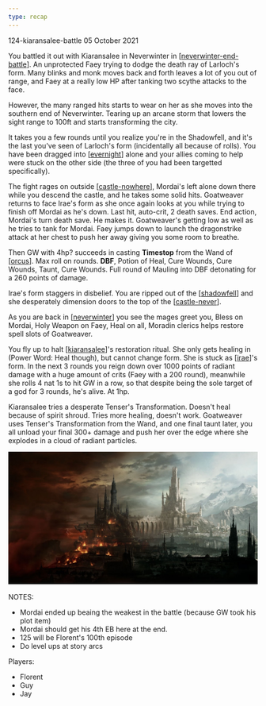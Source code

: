 ```yaml
---
type: recap
---
```


124-kiaransalee-battle
05 October 2021

You battled it out with Kiaransalee in Neverwinter in [[neverwinter-end-battle]]. An unprotected Faey trying to dodge the death ray of Larloch's form. Many blinks and monk moves back and forth leaves a lot of you out of range, and Faey at a really low HP after tanking two scythe attacks to the face.

However, the many ranged hits starts to wear on her as she moves into the southern end of Neverwinter. Tearing up an arcane storm that lowers the sight range to 100ft and starts transforming the city.

It takes you a few rounds until you realize you're in the Shadowfell, and it's the last you've seen of Larloch's form (incidentally all because of rolls). You have been dragged into [[evernight]] alone and your allies coming to help were stuck on the other side (the three of you had been targetted specifically).

The fight rages on outside [[castle-nowhere]], Mordai's left alone down there while you descend the castle, and he takes some solid hits. Goatweaver returns to face Irae's form as she once again looks at you while trying to finish off Mordai as he's down. Last hit, auto-crit, 2 death saves. End action, Mordai's turn death save. He makes it. Goatweaver's getting low as well as he tries to tank for Mordai. Faey jumps down to launch the dragonstrike attack at her chest to push her away giving you some room to breathe.

Then GW with 4hp? succeeds in casting **Timestop** from the Wand of [[orcus]]. Max roll on rounds. **DBF**, Potion of Heal, Cure Wounds, Cure Wounds, Taunt, Cure Wounds. Full round of Mauling into DBF detonating for a 260 points of damage.

Irae's form staggers in disbelief. You are ripped out of the [[shadowfell]] and she desperately dimension doors to the top of the [[castle-never]].

As you are back in [[neverwinter]] you see the mages greet you, Bless on Mordai, Holy Weapon on Faey, Heal on all, Moradin clerics helps restore spell slots of Goatweaver.

You fly up to halt [[kiaransalee]]'s restoration ritual. She only gets healing in (Power Word: Heal though), but cannot change form. She is stuck as [[irae]]'s form. In the next 3 rounds you reign down over 1000 points of radiant damage with a huge amount of crits (Faey with a 200 round), meanwhile she rolls 4 nat 1s to hit GW in a row, so that despite being the sole target of a god for 3 rounds, he's alive. At 1hp.

Kiaransalee tries a desperate Tenser's Transformation. Doesn't heal because of spirit shroud. Tries more healing, doesn't work. Goatweaver uses Tenser's Transformation from the Wand, and one final taunt later, you all unload your final 300+ damage and push her over the edge where she explodes in a cloud of radiant particles.

![](../north/neverwinter-landscape.jpg)

NOTES:
- Mordai ended up beaing the weakest in the battle (because GW took his plot item)
- Mordai should get his 4th EB here at the end.
- 125 will be Florent's 100th episode
- Do level ups at story arcs

Players:
- Florent
- Guy
- Jay

[//begin]: # "Autogenerated link references for markdown compatibility"
[neverwinter-end-battle]: ../north/neverwinter-end-battle "Neverwinter v Kiaransalee"
[evernight]: ../north/evernight "Evernight"
[castle-nowhere]: ../north/castle-nowhere "Castle Nowhere"
[orcus]: ../deities/orcus "Orcus"
[shadowfell]: ../planar/shadowfell "Shadowfell"
[castle-never]: ../north/castle-never "Castle Never"
[neverwinter]: ../north/neverwinter "Neverwinter"
[kiaransalee]: ../deities/kiaransalee "Kiaransalee"
[irae]: ../npcs/irae "Irae T'sarran"
[//end]: # "Autogenerated link references"
